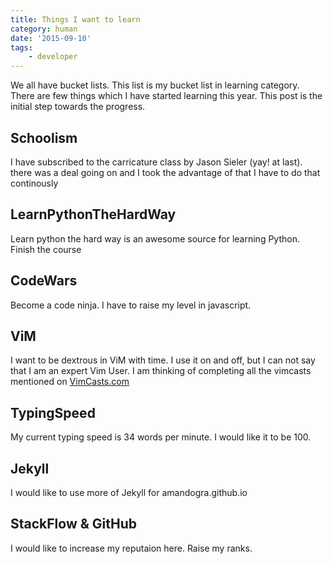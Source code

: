 ```yaml
---
title: Things I want to learn
category: human
date: '2015-09-10'
tags:
    - developer
---
```


We all have bucket lists. This list is my bucket list in learning category. There are few things which I have started learning this year. This post is the initial step towards the progress.

## Schoolism

I have subscribed to the carricature class by Jason Sieler (yay! at last). there was a deal going on and I took the advantage of that
I have to do that continously

## LearnPythonTheHardWay

Learn python the hard way is an awesome source for learning Python. Finish the course

## CodeWars

Become a code ninja. I have to raise my level in javascript.

## ViM

I want to be dextrous in ViM with time. I use it on and off, but I can not say that I am an expert Vim User.
I am thinking of completing all the vimcasts mentioned on [VimCasts.com](http://vimcasts.org/)

## TypingSpeed

My current typing speed is 34 words per minute. I would like it to be 100.

## Jekyll

I would like to use more of Jekyll for amandogra.github.io

## StackFlow & GitHub

I would like to increase my reputaion here. Raise my ranks.
